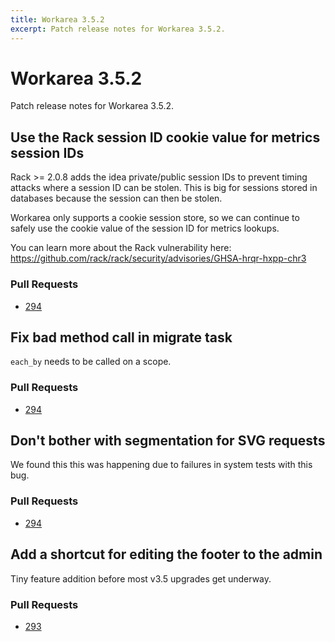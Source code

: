 ```yaml
---
title: Workarea 3.5.2
excerpt: Patch release notes for Workarea 3.5.2.
---
```


# Workarea 3.5.2

Patch release notes for Workarea 3.5.2.

## Use the Rack session ID cookie value for metrics session IDs

Rack >= 2.0.8 adds the idea private/public session IDs to prevent timing
attacks where a session ID can be stolen. This is big for sessions stored
in databases because the session can then be stolen.

Workarea only supports a cookie session store, so we can continue to
safely use the cookie value of the session ID for metrics lookups.

You can learn more about the Rack vulnerability here:
https://github.com/rack/rack/security/advisories/GHSA-hrqr-hxpp-chr3

### Pull Requests

- [294](https://github.com/workarea-commerce/workarea/pull/294)

## Fix bad method call in migrate task

`each_by` needs to be called on a scope.

### Pull Requests

- [294](https://github.com/workarea-commerce/workarea/pull/294)

## Don't bother with segmentation for SVG requests

We found this this was happening due to failures in system tests with this bug.

### Pull Requests

- [294](https://github.com/workarea-commerce/workarea/pull/294)

## Add a shortcut for editing the footer to the admin

Tiny feature addition before most v3.5 upgrades get underway.

### Pull Requests

- [293](https://github.com/workarea-commerce/workarea/pull/293)
